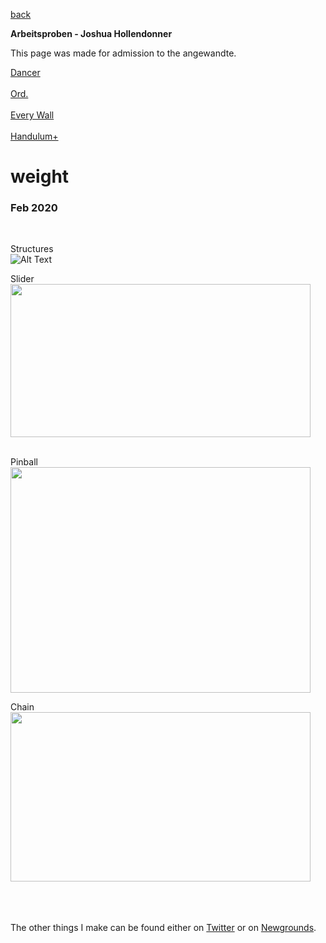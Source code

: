 [back](index.md)

**Arbeitsproben - Joshua Hollendonner**

This page was made for admission to the angewandte.

[Dancer](https://stuffedwombat.itch.io/dancer)
<br><br>
[Ord.](https://store.steampowered.com/app/1079000/Ord/)
<br><br>
[Every Wall](https://www.newgrounds.com/portal/view/744411)
<br><br>
[Handulum+](https://www.newgrounds.com/portal/view/724232)
<br>

<h1>weight</h1>
<h3>Feb 2020</h3>
<br>

Structures<br>
![Alt Text](https://i.imgur.com/Hee0EYR.gif)<br>

Slider<br>
<img src="https://i.imgur.com/gPLf5hJ.gif" width="480" height="245" />

<br>
Pinball<br>
<img src="https://i.imgur.com/iNkawyI.gif" width="480" height="361" />


Chain<br>
<img src="https://i.imgur.com/1iFJiNI.gif" width="480" height="271" />

 <br> <br> <br>
The other things I make can be found either on 
[Twitter](https://twitter.com/wombatstuff) or on [Newgrounds](https://stuffedwombat.newgrounds.com/). <br>
